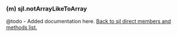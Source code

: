 ### (m) sjl.notArrayLikeToArray
@todo - Added documentation here.
[Back to sjl direct members and methods list.](#sjl-direct-members-and-methods)
